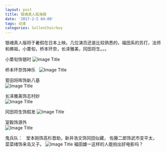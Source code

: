 ```yaml
---
layout: post
title: 银魂真人版海报
date: '2017-2-5 04:00'
tags: 动漫
categories: SullenChoirboy
---
```

银魂真人版将于暑假在日本上映。几位演员还是比较熟悉的，福田系的苏打，法师和佛祖，小栗旬，桥本环奈，长泽雅美，冈田将生。。。

小栗旬饰银时
![Image Title](https://www.tuchuang001.com/images/2017/02/05/img-846e03c221709b29958c6048009ffd15.jpg)

桥本环奈饰神乐  
![Image Title](https://www.tuchuang001.com/images/2017/02/05/61e74233ly1fc8sel3b2jj20bs0gomzl.jpg)

菅田将晖饰新八基  
![Image Title](https://www.tuchuang001.com/images/2017/02/05/img-10b20b2440d0c06525784bc59af0d1b8.jpg)

长泽雅美饰志村妙  
![Image Title](https://www.tuchuang001.com/images/2017/02/05/img-98a6b02150f392c0ce37e9ff3b09fd21.jpg)

冈田将生饰假发
![Image Title](https://www.tuchuang001.com/images/2017/02/05/img-114b3873fc70e035fcaa58ff2003a569.jpg)

室毅饰源外  
![Image Title](https://www.tuchuang001.com/images/2017/02/05/img-75d0a3a96b67e91af02e530c01813ed3.jpg)

鬼兵队：  
堂本刚饰高杉晋助，新井浩文饰冈田似藏，
佐藤二郎饰武市变平太，菜菜绪饰来岛又子。
![Image Title](https://www.tuchuang001.com/images/2017/02/05/b70f381df0c81f02.png)
福田雄一这样的人能拍出好电影吗？
